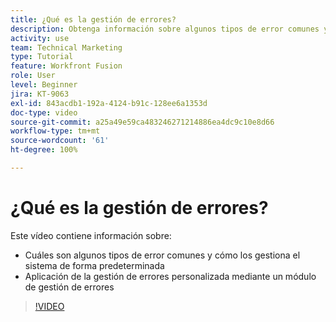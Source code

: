 ```yaml
---
title: ¿Qué es la gestión de errores?
description: Obtenga información sobre algunos tipos de error comunes y cómo los gestiona el sistema de forma predeterminada. A continuación, aprenda a aplicar la gestión de errores personalizada en  [!DNL Adobe Workfront Fusion].
activity: use
team: Technical Marketing
type: Tutorial
feature: Workfront Fusion
role: User
level: Beginner
jira: KT-9063
exl-id: 843acdb1-192a-4124-b91c-128ee6a1353d
doc-type: video
source-git-commit: a25a49e59ca483246271214886ea4dc9c10e8d66
workflow-type: tm+mt
source-wordcount: '61'
ht-degree: 100%

---
```


# ¿Qué es la gestión de errores?

Este vídeo contiene información sobre:

* Cuáles son algunos tipos de error comunes y cómo los gestiona el sistema de forma predeterminada
* Aplicación de la gestión de errores personalizada mediante un módulo de gestión de errores

>[!VIDEO](https://video.tv.adobe.com/v/335304/?quality=12&learn=on)
